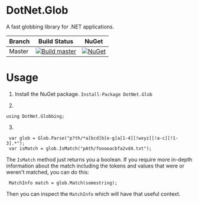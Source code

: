 # DotNet.Glob
A fast globbing library for .NET applications.


| Branch  | Build Status | NuGet |
| ------------- | ------------- | ----- |
| Master  |[![Build master](https://ci.appveyor.com/api/projects/status/yab1btvh7bvkkgva/branch/master?svg=true)](https://ci.appveyor.com/project/dazinator/dotnet-glob/branch/master) | [![NuGet](https://img.shields.io/nuget/v/DotNet-Glob.svg)](https://www.nuget.org/packages/DotNet.Glob/) |

# Usage

1. Install the NuGet package. `Install-Package DotNet.Glob`

2.

```
using DotNet.Globbing;
```
3.
```
 var glob = Glob.Parse("p?th/*a[bcd]b[e-g]a[1-4][!wxyz][!a-c][!1-3].*");
 var isMatch = glob.IsMatch("pAth/fooooacbfa2vd4.txt");

```

The `IsMatch` method just returns you a boolean. If you require more in-depth information about the match including the tokens and values that were or weren't matched, you can do this:

```
 MatchInfo match = glob.Match(somestring);

```

Then you can inspect the `MatchInfo` which will have that useful context.

